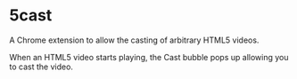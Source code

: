 5cast
=====

A Chrome extension to allow the casting of arbitrary HTML5 videos.

When an HTML5 video starts playing, the Cast bubble pops up allowing you to cast the video.
